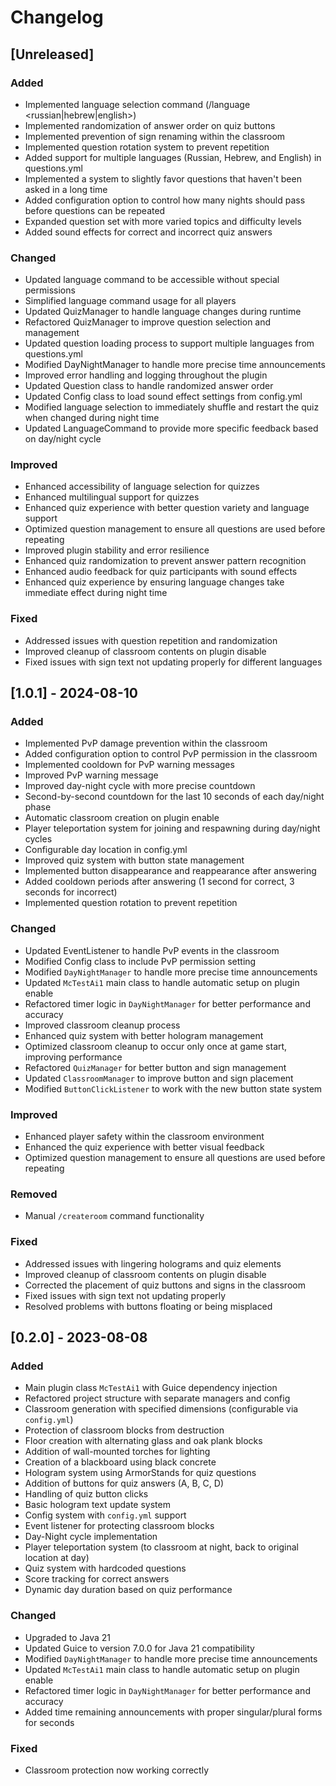 # Changelog

## [Unreleased]

### Added
- Implemented language selection command (/language <russian|hebrew|english>)
- Implemented randomization of answer order on quiz buttons
- Implemented prevention of sign renaming within the classroom
- Implemented question rotation system to prevent repetition
- Added support for multiple languages (Russian, Hebrew, and English) in questions.yml
- Implemented a system to slightly favor questions that haven't been asked in a long time
- Added configuration option to control how many nights should pass before questions can be repeated
- Expanded question set with more varied topics and difficulty levels
- Added sound effects for correct and incorrect quiz answers

### Changed
- Updated language command to be accessible without special permissions
- Simplified language command usage for all players
- Updated QuizManager to handle language changes during runtime
- Refactored QuizManager to improve question selection and management
- Updated question loading process to support multiple languages from questions.yml
- Modified DayNightManager to handle more precise time announcements
- Improved error handling and logging throughout the plugin
- Updated Question class to handle randomized answer order
- Updated Config class to load sound effect settings from config.yml
- Modified language selection to immediately shuffle and restart the quiz when changed during night time
- Updated LanguageCommand to provide more specific feedback based on day/night cycle

### Improved
- Enhanced accessibility of language selection for quizzes
- Enhanced multilingual support for quizzes
- Enhanced quiz experience with better question variety and language support
- Optimized question management to ensure all questions are used before repeating
- Improved plugin stability and error resilience
- Enhanced quiz randomization to prevent answer pattern recognition
- Enhanced audio feedback for quiz participants with sound effects
- Enhanced quiz experience by ensuring language changes take immediate effect during night time

### Fixed
- Addressed issues with question repetition and randomization
- Improved cleanup of classroom contents on plugin disable
- Fixed issues with sign text not updating properly for different languages

## [1.0.1] - 2024-08-10

### Added
- Implemented PvP damage prevention within the classroom
- Added configuration option to control PvP permission in the classroom
- Implemented cooldown for PvP warning messages
- Improved PvP warning message
- Improved day-night cycle with more precise countdown
- Second-by-second countdown for the last 10 seconds of each day/night phase
- Automatic classroom creation on plugin enable
- Player teleportation system for joining and respawning during day/night cycles
- Configurable day location in config.yml
- Improved quiz system with button state management
- Implemented button disappearance and reappearance after answering
- Added cooldown periods after answering (1 second for correct, 3 seconds for incorrect)
- Implemented question rotation to prevent repetition

### Changed
- Updated EventListener to handle PvP events in the classroom
- Modified Config class to include PvP permission setting
- Modified `DayNightManager` to handle more precise time announcements
- Updated `McTestAi1` main class to handle automatic setup on plugin enable
- Refactored timer logic in `DayNightManager` for better performance and accuracy
- Improved classroom cleanup process
- Enhanced quiz system with better hologram management
- Optimized classroom cleanup to occur only once at game start, improving performance
- Refactored `QuizManager` for better button and sign management
- Updated `ClassroomManager` to improve button and sign placement
- Modified `ButtonClickListener` to work with the new button state system

### Improved
- Enhanced player safety within the classroom environment
- Enhanced the quiz experience with better visual feedback
- Optimized question management to ensure all questions are used before repeating

### Removed
- Manual `/createroom` command functionality

### Fixed
- Addressed issues with lingering holograms and quiz elements
- Improved cleanup of classroom contents on plugin disable
- Corrected the placement of quiz buttons and signs in the classroom
- Fixed issues with sign text not updating properly
- Resolved problems with buttons floating or being misplaced

## [0.2.0] - 2023-08-08

### Added
- Main plugin class `McTestAi1` with Guice dependency injection
- Refactored project structure with separate managers and config
- Classroom generation with specified dimensions (configurable via `config.yml`)
- Protection of classroom blocks from destruction
- Floor creation with alternating glass and oak plank blocks
- Addition of wall-mounted torches for lighting
- Creation of a blackboard using black concrete
- Hologram system using ArmorStands for quiz questions
- Addition of buttons for quiz answers (A, B, C, D)
- Handling of quiz button clicks
- Basic hologram text update system
- Config system with `config.yml` support
- Event listener for protecting classroom blocks
- Day-Night cycle implementation
- Player teleportation system (to classroom at night, back to original location at day)
- Quiz system with hardcoded questions
- Score tracking for correct answers
- Dynamic day duration based on quiz performance

### Changed
- Upgraded to Java 21
- Updated Guice to version 7.0.0 for Java 21 compatibility
- Modified `DayNightManager` to handle more precise time announcements
- Updated `McTestAi1` main class to handle automatic setup on plugin enable
- Refactored timer logic in `DayNightManager` for better performance and accuracy
- Added time remaining announcements with proper singular/plural forms for seconds

### Fixed
- Classroom protection now working correctly